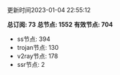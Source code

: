 更新时间2023-01-04 22:55:12

**总订阅: 73**
**总节点: 1552**
**有效节点: 704**
- ss节点: 394
- trojan节点: 130
- v2ray节点: 178
- ssr节点: 2
